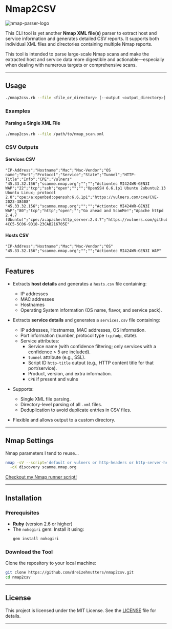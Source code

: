 # Nmap2CSV
![nmap-parser-logo](https://img.shields.io/badge/nmap-parser-blue?style=flat-square&logo=ruby&logoColor=white)

This CLI tool is yet another **Nmap XML file(s)** parser to extract host and service information and generates detailed CSV reports. It supports both individual XML files and directories containing multiple Nmap reports.

This tool is intended to parse large-scale Nmap scans and make the extracted host and service data more digestible and actionable—especially when dealing with numerous targets or comprehensive scans.

---


## Usage

```bash
./nmap2csv.rb --file <file_or_directory> [--output <output_directory>]
```

### Examples

#### Parsing a Single XML File
```bash
./nmap2csv.rb --file /path/to/nmap_scan.xml
```

### CSV Outputs

#### **Services CSV**
```csv
"IP-Address";"Hostname";"Mac";"Mac-Vendor";"OS name";"Port";"Protocol";"Service";"State";"Tunnel";"HTTP-Title";"Info";"CPE";"Vulners"
"45.33.32.156";"scanme.nmap.org";"";"";"Actiontec MI424WR-GEN3I WAP";"22";"tcp";"ssh";"open";"";"";"OpenSSH 6.6.1p1 Ubuntu 2ubuntu2.13 Ubuntu Linux; protocol 2.0";"cpe:/a:openbsd:openssh:6.6.1p1";"https://vulners.com/cve/CVE-2023-38408"
"45.33.32.156";"scanme.nmap.org";"";"";"Actiontec MI424WR-GEN3I WAP";"80";"tcp";"http";"open";"";"Go ahead and ScanMe!";"Apache httpd 2.4.7 (Ubuntu)";"cpe:/a:apache:http_server:2.4.7";"https://vulners.com/githubexploit/C94CBDE1-4CC5-5C06-9D18-23CAB216705E"
```

#### **Hosts CSV**
```csv
"IP-Address";"Hostname";"Mac";"Mac-Vendor";"OS"
"45.33.32.156";"scanme.nmap.org";"";"";"Actiontec MI424WR-GEN3I WAP"
```
---

## Features

- Extracts **host details** and generates a `hosts.csv` file containing:
  - IP addresses
  - MAC addresses
  - Hostnames
  - Operating System information (OS name, flavor, and service pack).

- Extracts **service details** and generates a `services.csv` file containing:
  - IP addresses, Hostnames, MAC addresses, OS information.
  - Port information (number, protocol type `tcp/udp`, state).
  - Service attributes:
    - Service name (with confidence filtering; only services with a confidence > 5 are included).
    - `tunnel` attribute (e.g., SSL).
    - Script ID `http-title` output (e.g., HTTP content title for that port/service).
    - Product, version, and extra information.
    - `CPE` if present and vulns

- Supports:
  - Single XML file parsing.
  - Directory-level parsing of all `.xml` files.
  - Deduplication to avoid duplicate entries in CSV files.

- Flexible and allows output to a custom directory.

---

## Nmap Settings

Nmap parameters I tend to reuse...
```bash
nmap -sV --script='default or vulners or http-headers or http-server-header or https-redirect or banner or smb-* or *-version' \
  -oX discovery scanme.nmap.org
```

[Checkout my Nmap runner script!](https://gist.github.com/dreizehnutters/c235ffeb2b4b8e915908e335738381de)

---

## Installation

### Prerequisites
- **Ruby** (version 2.6 or higher)
- The `nokogiri` gem: Install it using:
  ```bash
  gem install nokogiri
  ```

### Download the Tool

Clone the repository to your local machine:
```bash
git clone https://github.com/dreizehnutters/nmap2csv.git
cd nmap2csv
```

---


## License

This project is licensed under the MIT License. See the [LICENSE](LICENSE) file for details.

---
